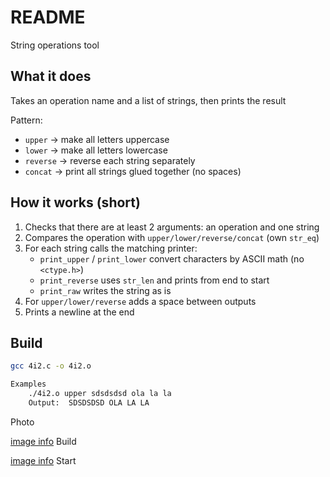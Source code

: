# README

String operations tool


## What it does

Takes an operation name and a list of strings, then prints the result

Pattern:
- `upper`   → make all letters uppercase  
- `lower`   → make all letters lowercase  
- `reverse` → reverse each string separately  
- `concat`  → print all strings glued together (no spaces)

## How it works (short)

1. Checks that there are at least 2 arguments: an operation and one string
2. Compares the operation with `upper/lower/reverse/concat` (own `str_eq`)
3. For each string calls the matching printer:
   - `print_upper` / `print_lower` convert characters by ASCII math (no `<ctype.h>`)
   - `print_reverse` uses `str_len` and prints from end to start
   - `print_raw` writes the string as is
4. For `upper/lower/reverse` adds a space between outputs
5. Prints a newline at the end




## Build

```bash
gcc 4i2.c -o 4i2.o

Examples
    ./4i2.o upper sdsdsdsd ola la la
    Output:  SDSDSDSD OLA LA LA

```

Photo

[image info](photo/gcc.png) Build

[image info](photo/start.png) Start






